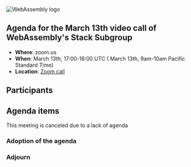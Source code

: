 ![WebAssembly logo](/images/WebAssembly.png)

## Agenda for the March 13th video call of WebAssembly's Stack Subgroup

- **Where**: zoom.us
- **When**:  March 13th, 17:00-18:00 UTC ( March 13th, 9am-10am Pacific Standard Time)
- **Location**: [Zoom call](https://zoom.us/j/91846860726?pwd=NVVNVmpvRVVFQkZTVzZ1dTFEcXgrdz09)


## Participants


## Agenda items

This meeting is canceled due to a lack of agenda

### Adoption of the agenda

### Adjourn


